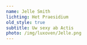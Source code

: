 ```yaml
---
name: Jelle Smith
lichting: Het Praesidium
old_style: true
subtitle: Uw sexy ab Actis
photo: /img/luxoven/Jelle.png
---
```

